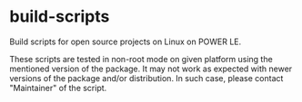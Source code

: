 # build-scripts
Build scripts for open source projects on Linux on POWER LE.

These scripts are tested in non-root mode on given platform using the
mentioned version of the package. It may not work as expected with newer
versions of the package and/or distribution. In such case, please contact
"Maintainer" of the script.


